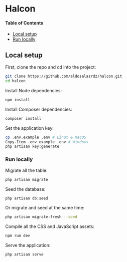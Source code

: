 # Halcon

#### Table of Contents

- [Local setup](#local-setup)
- [Run locally](#run-locally)

## Local setup

First, clone the repo and cd into the project:

```bash
git clone https://github.com/aldosalasrdz/halcon.git
cd halcon
```

Install Node dependencies:

```bash
npm install
```

Install Composer dependencies:

```bash
composer install
```

Set the application key:

```bash
cp .env.example .env # Linux & macOS
Copy-Item .env.example .env # Windows
php artisan key:generate
```

### Run locally

Migrate all the table:

```bash
php artisan migrate
```

Seed the database:

```bash
php artisan db:seed
```

Or migrate and seed at the same time:
```bash
php artisan migrate:fresh --seed
```

Compile all the CSS and JavaScript assets:

```bash
npm run dev
```

Serve the application:

```bash
php artisan serve
```


